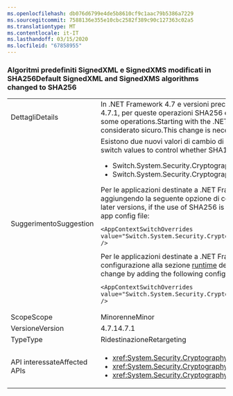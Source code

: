 ```yaml
---
ms.openlocfilehash: db076d6799e4de5b8610cf9c1aac79b5386a7229
ms.sourcegitcommit: 7588136e355e10cbc2582f389c90c127363c02a5
ms.translationtype: MT
ms.contentlocale: it-IT
ms.lasthandoff: 03/15/2020
ms.locfileid: "67858955"
---
```

### <a name="default-signedxml-and-signedxms-algorithms-changed-to-sha256"></a><span data-ttu-id="e27f6-101">Algoritmi predefiniti SignedXML e SignedXMS modificati in SHA256</span><span class="sxs-lookup"><span data-stu-id="e27f6-101">Default SignedXML and SignedXMS algorithms changed to SHA256</span></span>

|   |   |
|---|---|
|<span data-ttu-id="e27f6-102">Dettagli</span><span class="sxs-lookup"><span data-stu-id="e27f6-102">Details</span></span>|<span data-ttu-id="e27f6-103">In .NET Framework 4.7 e versioni precedenti l'impostazione predefinita per SignedXML e SignedCMS era SHA1 per alcune operazioni. A partire da .NET Framework 4.7.1, per queste operazioni SHA256 è abilitato per impostazione predefinita.</span><span class="sxs-lookup"><span data-stu-id="e27f6-103">In the .NET Framework 4.7 and earlier, SignedXML and SignedCMS default to SHA1 for some operations.Starting with the .NET Framework 4.7.1, SHA256 is enabled by default for these operations.</span></span> <span data-ttu-id="e27f6-104">Questa modifica è necessaria perché SHA1 non è più considerato sicuro.</span><span class="sxs-lookup"><span data-stu-id="e27f6-104">This change is necessary because SHA1 is no longer considered to be secure.</span></span>|
|<span data-ttu-id="e27f6-105">Suggerimento</span><span class="sxs-lookup"><span data-stu-id="e27f6-105">Suggestion</span></span>|<span data-ttu-id="e27f6-106">Esistono due nuovi valori di cambio di contesto per controllare se per impostazione predefinita viene usato SHA1 (non sicuro) o SHA256:</span><span class="sxs-lookup"><span data-stu-id="e27f6-106">There are two new context switch values to control whether SHA1 (insecure) or SHA256 is used by default:</span></span><ul><li><span data-ttu-id="e27f6-107">Switch.System.Security.Cryptography.Xml.UseInsecureHashAlgorithms</span><span class="sxs-lookup"><span data-stu-id="e27f6-107">Switch.System.Security.Cryptography.Xml.UseInsecureHashAlgorithms</span></span></li><li><span data-ttu-id="e27f6-108">Switch.System.Security.Cryptography.Pkcs.UseInsecureHashAlgorithms</span><span class="sxs-lookup"><span data-stu-id="e27f6-108">Switch.System.Security.Cryptography.Pkcs.UseInsecureHashAlgorithms</span></span></li></ul><span data-ttu-id="e27f6-109">Per le applicazioni destinate a .NET Framework 4.7.1 e versioni successive, se si preferisce non usare SHA256, è possibile ripristinare il valore predefinito SHA1 aggiungendo la seguente opzione di configurazione alla sezione [runtime](~/docs/framework/configure-apps/file-schema/runtime/runtime-element.md) del file di configurazione dell'app:</span><span class="sxs-lookup"><span data-stu-id="e27f6-109">For applications that target the .NET Framework 4.7.1 and later versions, if the use of SHA256 is undesirable, you can restore the default to SHA1 by adding the following configuration switch to the [runtime](~/docs/framework/configure-apps/file-schema/runtime/runtime-element.md) section of your app config file:</span></span><pre><code class="lang-xml">&lt;AppContextSwitchOverrides value=&quot;Switch.System.Security.Cryptography.Xml.UseInsecureHashAlgorithms=true;Switch.System.Security.Cryptography.Pkcs.UseInsecureHashAlgorithms=true&quot; /&gt;&#13;&#10;</code></pre><span data-ttu-id="e27f6-110">Per le applicazioni destinate a .NET Framework 4.7.1 e versioni precedenti, è possibile scegliere esplicitamente questa modifica aggiungendo la seguente opzione di configurazione alla sezione [runtime](~/docs/framework/configure-apps/file-schema/runtime/runtime-element.md) del file di configurazione dell'app:</span><span class="sxs-lookup"><span data-stu-id="e27f6-110">For applications that target the .NET Framework 4.7 and earlier versions, you can opt into this change by adding the following configuration switch to the [runtime](~/docs/framework/configure-apps/file-schema/runtime/runtime-element.md) section of your app config file:</span></span><pre><code class="lang-xml">&lt;AppContextSwitchOverrides value=&quot;Switch.System.Security.Cryptography.Xml.UseInsecureHashAlgorithms=false;Switch.System.Security.Cryptography.Pkcs.UseInsecureHashAlgorithms=false&quot; /&gt;&#13;&#10;</code></pre>|
|<span data-ttu-id="e27f6-111">Scope</span><span class="sxs-lookup"><span data-stu-id="e27f6-111">Scope</span></span>|<span data-ttu-id="e27f6-112">Minorenne</span><span class="sxs-lookup"><span data-stu-id="e27f6-112">Minor</span></span>|
|<span data-ttu-id="e27f6-113">Versione</span><span class="sxs-lookup"><span data-stu-id="e27f6-113">Version</span></span>|<span data-ttu-id="e27f6-114">4.7.1</span><span class="sxs-lookup"><span data-stu-id="e27f6-114">4.7.1</span></span>|
|<span data-ttu-id="e27f6-115">Type</span><span class="sxs-lookup"><span data-stu-id="e27f6-115">Type</span></span>|<span data-ttu-id="e27f6-116">Ridestinazione</span><span class="sxs-lookup"><span data-stu-id="e27f6-116">Retargeting</span></span>|
|<span data-ttu-id="e27f6-117">API interessate</span><span class="sxs-lookup"><span data-stu-id="e27f6-117">Affected APIs</span></span>|<ul><li><xref:System.Security.Cryptography.Pkcs.CmsSigner?displayProperty=nameWithType></li><li><xref:System.Security.Cryptography.Xml.SignedXml?displayProperty=nameWithType></li><li><xref:System.Security.Cryptography.Xml.Reference?displayProperty=nameWithType></li></ul>|
